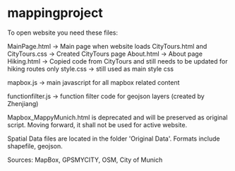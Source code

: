 # mappingproject
To open website you need these files:

MainPage.html -> Main page when website loads
CityTours.html and CityTours.css -> Created CityTours page
About.html -> About page
Hiking.html -> Copied code from CityTours and still needs to be updated for hiking routes only
style.css -> still used as main style css

mapbox.js -> main javascript for all mapbox related content

functionfilter.js -> function filter code for geojson layers (created by Zhenjiang)


Mapbox_MappyMunich.html is deprecated and will be preserved as original script. Moving forward, it shall not be used for active website.


Spatial Data files are located in the folder 'Original Data'. Formats include shapefile, geojson.

Sources: MapBox, GPSMYCITY, OSM, City of Munich
